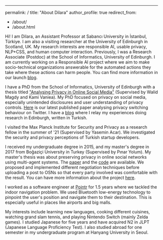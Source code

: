 ---
permalink: /
title: "About Dilara"
author_profile: true
redirect_from: 
  - /about/
  - /about.html
    

Hi! I am Dilara, an Assistant Professor at Sabancı University in İstanbul, Türkiye. I am also a visiting researcher at the University of Edinburgh in Scotland, UK. My research interests are responsible AI, usable privacy, NLP+CSS, and human computer interaction. Previously, I was a Research Associate (Postdoc) at the School of Informatics, University of Edinburgh. I am currently working on a Responsible AI project where we aim to make socio-technical organizations answerable for the automated actions they take where these actions can harm people. You can find more information in our launch [blog](https://www.tas.ac.uk/making-systems-answer/).

I have a PhD from the School of Informatics, University of Edinburgh with a thesis titled ["Analysing Privacy in Online Social Media"](https://era.ed.ac.uk/bitstream/handle/1842/39216/KekulluogluD_2022.pdf) (Supervised by Walid Magdy and Kami Vaniea). My PhD focused on privacy on social media, especially unintended disclosures and user understanding of privacy controls. [Here](https://dl.acm.org/doi/pdf/10.1145/3491102.3517675) is our latest published paper analysing privacy switching behaviour on Twitter. I have a [blog](https://medium.com/@dilarakkl) where I relay my experiences doing research in Edinburgh, written in Turkish.

I visited the Max Planck Institute for Security and Privacy as a research fellow in the summer of '21 (Supervised by Yasemin Acar). We investigated the security and privacy perceptions of Turkish startup developers.


I received my undergraduate degree in 2015, and my master's degree in 2017 from Boğaziçi University in Turkey (Supervised by Pınar Yolum). My master's thesis was about preserving privacy in online social networks using multi-agent systems. The [paper](http://dl.acm.org/citation.cfm?id=2970035)
and the [code](https://github.com/mas-boun/prinego) are available. We proposed and implemented different negotiation
techniques before uploading a post to OSNs so that every party involved was comfortable with the result.
You can have more information about the project 
[here](http://mas.cmpe.boun.edu.tr/ontology-based-privacy-management-for-social-software/prinego-privacy-negotiation/).

I worked as a software engineer at [Pointr](http://www.pointrlabs.com) for 1.5 years where we tackled the indoor navigation problem.
We used Bluetooth low-energy technology to pinpoint the user's position and navigate them to their destination. This is especially useful
in places like airports and big malls. 
<!--I worked with clients such as
[Gatwick Airport](https://techcrunch.com/2017/05/25/gatwick-airport-now-has-2000-beacons-for-indoor-navigation/) and
[Harrods](https://www.standard.co.uk/shopping/can-t-find-prada-then-use-the-harrods-sat-nav-a3422056.html). -->

My interests include learning new languages, cooking different cuisines, watching grand slam tennis, and playing Nintendo Switch (mainly Zelda games).
I studied Japanese for five years and have acquired N2 in JLPT (Japanese Language Proficiency Test). I also studied abroad for one semester in my undergraduate program
at Hanyang University in Seoul.
